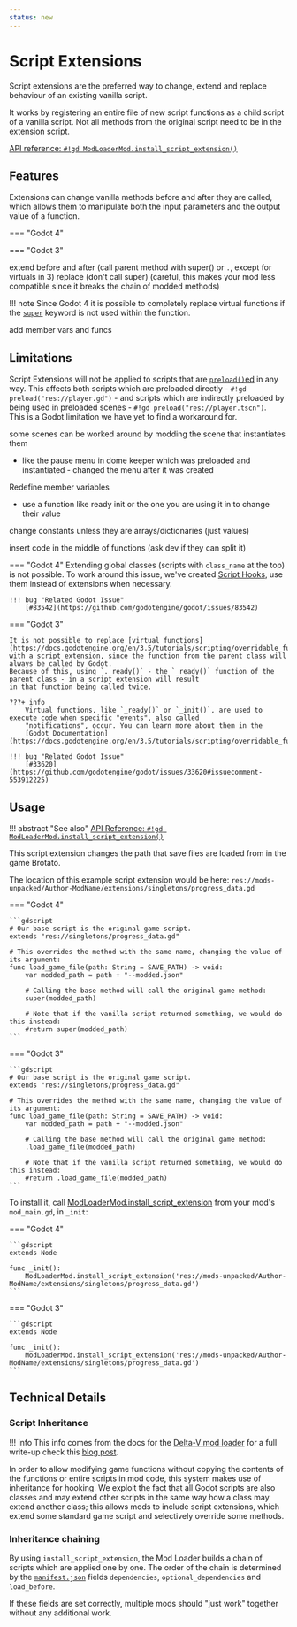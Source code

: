 ```yaml
---
status: new
---
```


# Script Extensions

Script extensions are the preferred way to change, extend and replace behaviour of an existing vanilla script.

It works by registering an entire file of new script functions as a child script of a vanilla script. Not all methods 
from the original script need to be in the extension script.

[API reference: `#!gd ModLoaderMod.install_script_extension()`](../../api/mod_loader_mod.md#method-install_script_extension)

## Features

Extensions can change vanilla methods before and after they are called, which allows them to 
manipulate both the input parameters and the output value of a function. 

=== "Godot 4"

=== "Godot 3"



extend before and after (call parent method with super() or `.`, except for virtuals in 3)
replace (don't call super) (careful, this makes your mod less compatible since it breaks the chain of modded methods)

!!! note
    Since Godot 4 it is possible to completely replace virtual functions if the 
    [`super`](https://docs.godotengine.org/en/stable/tutorials/scripting/gdscript/gdscript_basics.html#inheritance) 
    keyword is not used within the function.

add member vars and funcs

## Limitations

Script Extensions will not be applied to scripts that are 
[`preload()`ed](https://docs.godotengine.org/en/stable/classes/class_%40gdscript.html#class-gdscript-method-preload "preload() is a GDScript feature") 
in any way. This affects both scripts which are preloaded directly - `#!gd preload("res://player.gd")` - and scripts which are
indirectly preloaded by being used in preloaded scenes - `#!gd preload("res://player.tscn")`.   
This is a Godot limitation we have yet to find a workaround for.

some scenes can be worked around by modding the scene that instantiates them
- like the pause menu in dome keeper which was preloaded and instantiated - changed the menu after it was created

[//]: # (TODO)
Redefine member variables
- use a function like ready init or the one you are using it in to change their value

change constants unless they are arrays/dictionaries (just values)

insert code in the middle of functions (ask dev if they can split it)

=== "Godot 4"
    Extending global classes (scripts with `class_name` at the top) is not possible. 
    To work around this issue, we've created [Script Hooks](script_hooks.md), use them instead of 
    extensions when necessary.

    !!! bug "Related Godot Issue"
        [#83542](https://github.com/godotengine/godot/issues/83542)

=== "Godot 3"

    It is not possible to replace [virtual functions](https://docs.godotengine.org/en/3.5/tutorials/scripting/overridable_functions.html) 
    with a script extension, since the function from the parent class will always be called by Godot.
    Because of this, using `._ready()` - the `_ready()` function of the parent class - in a script extension will result 
    in that function being called twice.

    ???+ info
        Virtual functions, like `_ready()` or `_init()`, are used to execute code when specific "events", also called 
        "notifications", occur. You can learn more about them in the 
        [Godot Documentation](https://docs.godotengine.org/en/3.5/tutorials/scripting/overridable_functions.html).

    !!! bug "Related Godot Issue"
        [#33620](https://github.com/godotengine/godot/issues/33620#issuecomment-553912225)

## Usage

!!! abstract "See also" 
    [API Reference: `#!gd ModLoaderMod.install_script_extension()`](../../api/mod_loader_mod.md#method-install_script_extension)


This script extension changes the path that save files are loaded from in the game Brotato.

The location of this example script extension would be here: 
`res://mods-unpacked/Author-ModName/extensions/singletons/progress_data.gd`

=== "Godot 4"

    ```gdscript
    # Our base script is the original game script.
    extends "res://singletons/progress_data.gd"
    
    # This overrides the method with the same name, changing the value of its argument:
    func load_game_file(path: String = SAVE_PATH) -> void:
        var modded_path = path + "--modded.json"
    
        # Calling the base method will call the original game method:
        super(modded_path)
    
        # Note that if the vanilla script returned something, we would do this instead:
        #return super(modded_path)
    ```

=== "Godot 3"

    ```gdscript
    # Our base script is the original game script.
    extends "res://singletons/progress_data.gd"
    
    # This overrides the method with the same name, changing the value of its argument:
    func load_game_file(path: String = SAVE_PATH) -> void:
        var modded_path = path + "--modded.json"
    
        # Calling the base method will call the original game method:
        .load_game_file(modded_path)
    
        # Note that if the vanilla script returned something, we would do this instead:
        #return .load_game_file(modded_path)
    ```

To install it, call [ModLoaderMod.install_script_extension]() from your mod's `mod_main.gd`, in `_init`:

=== "Godot 4"

    ```gdscript
    extends Node

    func _init():
        ModLoaderMod.install_script_extension('res://mods-unpacked/Author-ModName/extensions/singletons/progress_data.gd')
    ```

=== "Godot 3"

    ```gdscript
    extends Node

    func _init():
        ModLoaderMod.install_script_extension('res://mods-unpacked/Author-ModName/extensions/singletons/progress_data.gd')
    ```

## Technical Details

### Script Inheritance
!!! info 
     This info comes from the docs for the [Delta-V mod loader](https://gitlab.com/Delta-V-Modding/Mods/-/blob/main/MODDING.md) for a full write-up check this [blog post](https://blog.cy.md/2022/05/27/modding-for-godot/).

In order to allow modifying game functions without copying the contents of the functions or entire scripts in mod code, 
this system makes use of inheritance for hooking. We exploit the fact that all Godot scripts are also classes and may 
extend other scripts in the same way how a class may extend another class; this allows mods to include script extensions, 
which extend some standard game script and selectively override some methods.

### Inheritance chaining
By using `install_script_extension`, the Mod Loader builds a chain of scripts which are applied one by one. 
The order of the chain is determined by the [`manifest.json`](mod_files.md#manifestjson) fields 
`dependencies`, `optional_dependencies` and `load_before`. 

If these fields are set correctly, multiple mods should "just work" together without any additional work.
